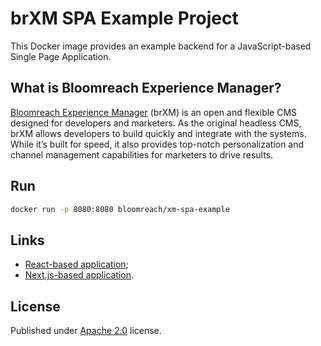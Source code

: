 # brXM SPA Example Project
This Docker image provides an example backend for a JavaScript-based Single Page Application.

## What is Bloomreach Experience Manager?
[Bloomreach Experience Manager](https://www.bloomreach.com/en/products/experience-manager) (brXM) is an open and flexible CMS designed for developers and marketers. As the original headless CMS, brXM allows developers to build quickly and integrate with the systems. While it’s built for speed, it also provides top-notch personalization and channel management capabilities for marketers to drive results.

## Run
```bash
docker run -p 8080:8080 bloomreach/xm-spa-example
```

## Links
- [React-based application](https://code.onehippo.org/cms-community/bloomreach-spa-sdk/tree/bloomreach-spa-sdk-14.3.0/examples/react-csr);
- [Next.js-based application](https://code.onehippo.org/cms-community/bloomreach-spa-sdk/tree/bloomreach-spa-sdk-14.3.0/examples/react-ssr).

## License
Published under [Apache 2.0](http://www.apache.org/licenses/LICENSE-2.0) license.
